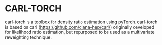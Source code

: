 CARL-TORCH
==================================
carl-torch is a toolbox for density ratio estimation using pyTorch. 
carl-torch is based on carl (https://github.com/diana-hep/carl/) originally developed for likelihood ratio estimation, but repurposed to be used as a multivariate reweighting technique. 

